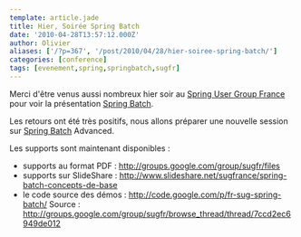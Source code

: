 ```yaml
---
template: article.jade
title: Hier, Soirée Spring Batch
date: '2010-04-28T13:57:12.000Z'
author: Olivier
aliases: ['/?p=367', '/post/2010/04/28/hier-soiree-spring-batch/']
categories: [conference]
tags: [evenement,spring,springbatch,sugfr]
---
```


Merci d'être venus aussi nombreux hier soir au <a href="http://groups.google.com/group/sugfr" target="_blank">Spring User Group France</a> pour voir la présentation <a href="/post/2010/04/21/soiree-spring-batch-mardi-27-avril-2010/" target="_blank">Spring Batch</a>.

Les retours ont été très positifs, nous allons préparer une nouvelle session sur <a href="http://static.springsource.org/spring-batch/" target="_blank">Spring Batch</a> Advanced.

Les supports sont maintenant disponibles :
* supports au format PDF : <a href="http://groups.google.com/group/sugfr/files" target="_blank">http://groups.google.com/group/sugfr/files</a>
* supports sur SlideShare : <a href="http://www.slideshare.net/sugfrance/spring-batch-concepts-de-base" target="_blank">http://www.slideshare.net/sugfrance/spring-batch-concepts-de-base</a>
* le code source des démos : <a href="http://code.google.com/p/fr-sug-spring-batch/" target="_blank">http://code.google.com/p/fr-sug-spring-batch/</a>
Source : <a href="http://groups.google.com/group/sugfr/browse_thread/thread/7ccd2ec6949de012" target="_blank">http://groups.google.com/group/sugfr/browse_thread/thread/7ccd2ec6949de012</a>
